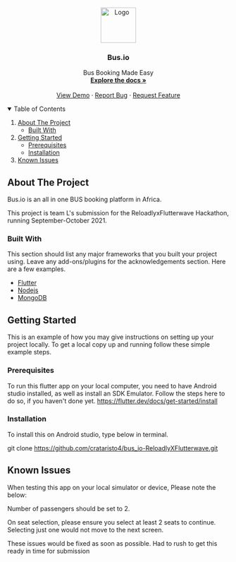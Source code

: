 <!-- PROJECT LOGO -->
<br />
<p align="center">
  <a href="https://github.com/crataristo4/bus_io-ReloadlyXFlutterwave">
    <img src="assets/logo.png" alt="Logo" width="80" height="80">
  </a>

  <h3 align="center">Bus.io</h3>

  <p align="center">
    Bus Booking Made Easy
    <br />
    <a href="#"><strong>Explore the docs »</strong></a>
    <br />
    <br />
    <a href="#">View Demo</a>
    ·
    <a href="#">Report Bug</a>
    ·
    <a href="#">Request Feature</a>
  </p>
</p>



<!-- TABLE OF CONTENTS -->
<details open="open">
  <summary>Table of Contents</summary>
  <ol>
    <li>
      <a href="#about-the-project">About The Project</a>
      <ul>
        <li><a href="#built-with">Built With</a></li>
      </ul>
    </li>
    <li>
      <a href="#getting-started">Getting Started</a>
      <ul>
        <li><a href="#prerequisites">Prerequisites</a></li>
        <li><a href="#installation">Installation</a></li>
      </ul>
    </li>
<li><a href="#Issues">Known Issues</a></li>
    
  </ol>
</details>



<!-- ABOUT THE PROJECT -->
## About The Project


Bus.io is an all in one BUS booking platform in Africa.

This project is team L's submission for the ReloadlyxFlutterwave Hackathon, running September-October 2021.



### Built With

This section should list any major frameworks that you built your project using. Leave any add-ons/plugins for the acknowledgements section. Here are a few examples.
* [Flutter](https://flutter.dev)
* [Nodejs](https://nodejs.org)
* [MongoDB](https://mongodb.com)



<!-- GETTING STARTED -->
## Getting Started

This is an example of how you may give instructions on setting up your project locally.
To get a local copy up and running follow these simple example steps.

### Prerequisites

To run this flutter app on your local computer, you need to have Android studio installed, as well as install an SDK Emulator.
Follow the steps here  to do so, if you haven't done yet. https://flutter.dev/docs/get-started/install

### Installation
To install this on Android studio, type below in terminal.

git clone https://github.com/crataristo4/bus_io-ReloadlyXFlutterwave.git


<!-- USAGE EXAMPLES -->

## Known Issues

When testing this app on your local simulator or device, Please note the below:

Number of passengers should be set to 2.

On seat selection, please ensure you select at least 2 seats to continue. Selecting just one would not move to the next screen.


These issues would be fixed as soon as possible. Had to rush to get this ready in time for submission



